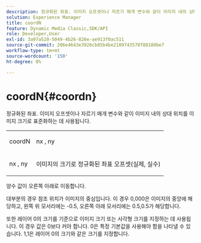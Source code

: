 ```yaml
---
description: 정규화된 좌표. 이미지 오프셋이나 자르기 매개 변수와 같이 이미지 내의 상대 위치를 이미지 크기로 표준화하는 데 사용됩니다.
solution: Experience Manager
title: coordN
feature: Dynamic Media Classic,SDK/API
role: Developer,User
exl-id: 3a97a520-5049-4b26-826e-ae913f0ac511
source-git-commit: 206e4643e3926cb85b4be2189743578f88180be7
workflow-type: tm+mt
source-wordcount: '150'
ht-degree: 0%

---
```


# coordN{#coordn}

정규화된 좌표. 이미지 오프셋이나 자르기 매개 변수와 같이 이미지 내의 상대 위치를 이미지 크기로 표준화하는 데 사용됩니다.

<table id="simpletable_EFA3111DC4B94BAF94715500DB4DD8FB"> 
 <tr class="strow"> 
  <td class="stentry"> <p><span class="codeph"> <span class="varname"> coordN</span> </span> </p> </td> 
  <td class="stentry"> <p><span class="codeph"> <span class="varname"> nx</span> </span>,  <span class="codeph"><span class="varname"> ny</span></span> </p></td> 
 </tr> 
 <tr class="strow"> 
  <td class="stentry"> <p><span class="codeph"> <span class="varname"> nx</span> </span>,  <span class="codeph"><span class="varname"> ny</span></span> </p></td> 
  <td class="stentry"> <p>이미지의 크기로 정규화된 좌표 오프셋(실제, 실수) </p></td> 
 </tr> 
</table>

양수 값이 오른쪽 아래로 이동합니다.

대부분의 경우 참조 위치가 이미지의 중심입니다. 이 경우 0,000은 이미지의 중앙에 해당하고, 왼쪽 위 모서리에는 -0.5, 오른쪽 아래 모서리에는 0.5,0.5가 해당합니다.

또한 레이어 0의 크기를 기준으로 이미지 크기 또는 사각형 크기를 지정하는 데 사용됩니다. 이 경우 값은 0보다 커야 합니다. 0은 특정 기본값을 사용해야 함을 나타낼 수 있습니다. 1,1은 레이어 0의 크기와 같은 크기를 지정합니다.
